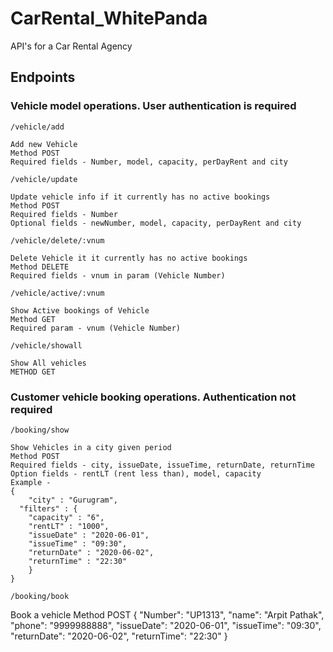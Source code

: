 # CarRental_WhitePanda
API's for a Car Rental Agency 

## Endpoints
### Vehicle model operations. User authentication is required
`/vehicle/add`

    Add new Vehicle
    Method POST
    Required fields - Number, model, capacity, perDayRent and city
`/vehicle/update`

    Update vehicle info if it currently has no active bookings
    Method POST
    Required fields - Number
    Optional fields - newNumber, model, capacity, perDayRent and city
`/vehicle/delete/:vnum`

    Delete Vehicle it it currently has no active bookings
    Method DELETE
    Required fields - vnum in param (Vehicle Number)
`/vehicle/active/:vnum`

    Show Active bookings of Vehicle
    Method GET
    Required param - vnum (Vehicle Number)
`/vehicle/showall`

    Show All vehicles
    METHOD GET

### Customer vehicle booking operations. Authentication not required

`/booking/show`

    Show Vehicles in a city given period
    Method POST
    Required fields - city, issueDate, issueTime, returnDate, returnTime
    Option fields - rentLT (rent less than), model, capacity
    Example - 
    {
	    "city" : "Gurugram",
      "filters" : {
        "capacity" : "6",
        "rentLT" : "1000",
        "issueDate" : "2020-06-01",
        "issueTime" : "09:30",
        "returnDate" : "2020-06-02",
        "returnTime" : "22:30"
        }
    }
`/booking/book`

  Book a vehicle
  Method POST
  {
    "Number": "UP1313",
    "name": "Arpit Pathak",
    "phone": "9999988888",
    "issueDate": "2020-06-01",
    "issueTime": "09:30",
    "returnDate": "2020-06-02",
    "returnTime": "22:30"
  }
